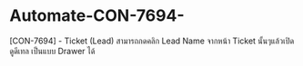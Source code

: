 # Automate-CON-7694-
[CON-7694] - Ticket (Lead) สามารถกดคลิก Lead Name จากหน้า Ticket นั้นๆแล้วเปิดดูดีเทล เป็นแบบ Drawer ได้
